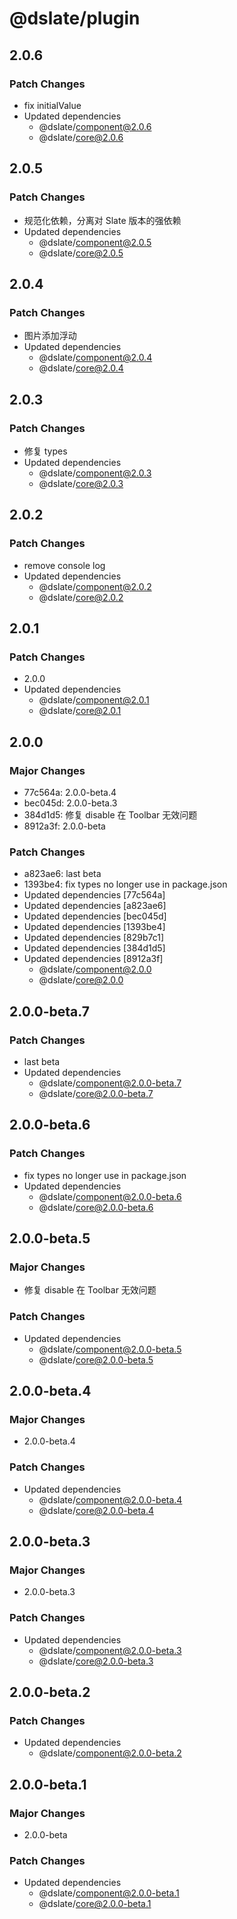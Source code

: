 # @dslate/plugin

## 2.0.6

### Patch Changes

- fix initialValue
- Updated dependencies
  - @dslate/component@2.0.6
  - @dslate/core@2.0.6

## 2.0.5

### Patch Changes

- 规范化依赖，分离对 Slate 版本的强依赖
- Updated dependencies
  - @dslate/component@2.0.5
  - @dslate/core@2.0.5

## 2.0.4

### Patch Changes

- 图片添加浮动
- Updated dependencies
  - @dslate/component@2.0.4
  - @dslate/core@2.0.4

## 2.0.3

### Patch Changes

- 修复 types
- Updated dependencies
  - @dslate/component@2.0.3
  - @dslate/core@2.0.3

## 2.0.2

### Patch Changes

- remove console log
- Updated dependencies
  - @dslate/component@2.0.2
  - @dslate/core@2.0.2

## 2.0.1

### Patch Changes

- 2.0.0
- Updated dependencies
  - @dslate/component@2.0.1
  - @dslate/core@2.0.1

## 2.0.0

### Major Changes

- 77c564a: 2.0.0-beta.4
- bec045d: 2.0.0-beta.3
- 384d1d5: 修复 disable 在 Toolbar 无效问题
- 8912a3f: 2.0.0-beta

### Patch Changes

- a823ae6: last beta
- 1393be4: fix types no longer use in package.json
- Updated dependencies [77c564a]
- Updated dependencies [a823ae6]
- Updated dependencies [bec045d]
- Updated dependencies [1393be4]
- Updated dependencies [829b7c1]
- Updated dependencies [384d1d5]
- Updated dependencies [8912a3f]
  - @dslate/component@2.0.0
  - @dslate/core@2.0.0

## 2.0.0-beta.7

### Patch Changes

- last beta
- Updated dependencies
  - @dslate/component@2.0.0-beta.7
  - @dslate/core@2.0.0-beta.7

## 2.0.0-beta.6

### Patch Changes

- fix types no longer use in package.json
- Updated dependencies
  - @dslate/component@2.0.0-beta.6
  - @dslate/core@2.0.0-beta.6

## 2.0.0-beta.5

### Major Changes

- 修复 disable 在 Toolbar 无效问题

### Patch Changes

- Updated dependencies
  - @dslate/component@2.0.0-beta.5
  - @dslate/core@2.0.0-beta.5

## 2.0.0-beta.4

### Major Changes

- 2.0.0-beta.4

### Patch Changes

- Updated dependencies
  - @dslate/component@2.0.0-beta.4
  - @dslate/core@2.0.0-beta.4

## 2.0.0-beta.3

### Major Changes

- 2.0.0-beta.3

### Patch Changes

- Updated dependencies
  - @dslate/component@2.0.0-beta.3
  - @dslate/core@2.0.0-beta.3

## 2.0.0-beta.2

### Patch Changes

- Updated dependencies
  - @dslate/component@2.0.0-beta.2

## 2.0.0-beta.1

### Major Changes

- 2.0.0-beta

### Patch Changes

- Updated dependencies
  - @dslate/component@2.0.0-beta.1
  - @dslate/core@2.0.0-beta.1
